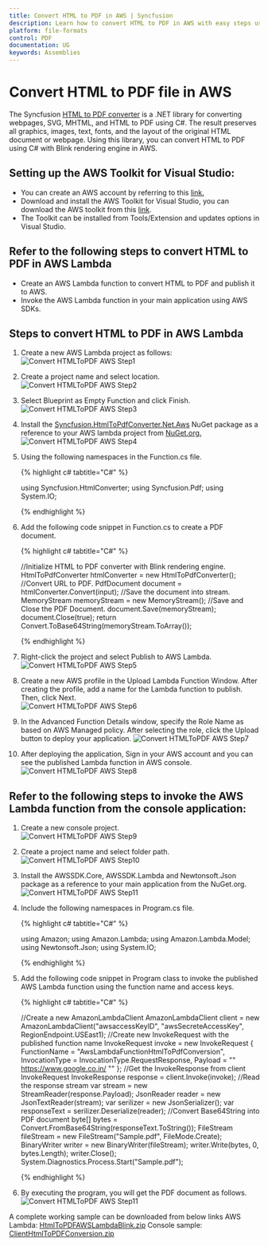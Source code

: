 ```yaml
---
title: Convert HTML to PDF in AWS | Syncfusion
description: Learn how to convert HTML to PDF in AWS with easy steps using Syncfusion .NET HTML converter library.
platform: file-formats
control: PDF
documentation: UG
keywords: Assemblies
---
```


# Convert HTML to PDF file in AWS

The Syncfusion [HTML to PDF converter](https://www.syncfusion.com/pdf-framework/net/html-to-pdf) is a .NET library for converting webpages, SVG, MHTML, and HTML to PDF using C#. The result preserves all graphics, images, text, fonts, and the layout of the original HTML document or webpage. Using this library, you can convert HTML to PDF using C# with Blink rendering engine in AWS.

## Setting up the AWS Toolkit for Visual Studio:

* You can create an AWS account by referring to this [link.](https://aws.amazon.com/) 
* Download and install the AWS Toolkit for Visual Studio, you can download the AWS toolkit from this [link](https://aws.amazon.com/visualstudio/).
* The Toolkit can be installed from Tools/Extension and updates options in Visual Studio. 

## Refer to the following steps to convert HTML to PDF in AWS Lambda

* Create an AWS Lambda function to convert HTML to PDF and publish it to AWS.
* Invoke the AWS Lambda function in your main application using AWS SDKs.

## Steps to convert HTML to PDF in AWS Lambda

1. Create a new AWS Lambda project as follows:
![Convert HTMLToPDF AWS Step1](htmlconversion_images/AWS1.png) 
 
2. Create a project name and select location.
![Convert HTMLToPDF AWS Step2](htmlconversion_images/AWS2.png) 

3. Select Blueprint as Empty Function and click Finish.
![Convert HTMLToPDF AWS Step3](htmlconversion_images/AWS3.png) 

4. Install the [Syncfusion.HtmlToPdfConverter.Net.Aws](https://www.nuget.org/packages/Syncfusion.HtmlToPdfConverter.Net.Aws/) NuGet package as a reference to your AWS lambda project from [NuGet.org.](https://www.nuget.org/)
![Convert HTMLToPDF AWS Step4](htmlconversion_images/AWS4.png) 

5. Using the following namespaces in the Function.cs file.

   {% highlight c# tabtitle="C#" %}

   using Syncfusion.HtmlConverter;
   using Syncfusion.Pdf;
   using System.IO;

   {% endhighlight %}

6. Add the following code snippet in Function.cs to create a PDF document.

   {% highlight c# tabtitle="C#" %}

   //Initialize HTML to PDF converter with Blink rendering engine.
   HtmlToPdfConverter htmlConverter = new HtmlToPdfConverter();
   //Convert URL to PDF.
   PdfDocument document = htmlConverter.Convert(input);
   //Save the document into stream.
   MemoryStream memoryStream = new MemoryStream();
   //Save and Close the PDF Document.
   document.Save(memoryStream);
   document.Close(true);
   return Convert.ToBase64String(memoryStream.ToArray());

   {% endhighlight %}

7. Right-click the project and select Publish to AWS Lambda. 
![Convert HTMLToPDF AWS Step5](htmlconversion_images/AWS5.png)  

8. Create a new AWS profile in the Upload Lambda Function Window. After creating the profile, add a name for the Lambda function to publish. Then, click Next.   
![Convert HTMLToPDF AWS Step6](htmlconversion_images/AWS6.png)     

9. In the Advanced Function Details window, specify the Role Name as based on AWS Managed policy. After selecting the role, click the Upload button to deploy your application.
![Convert HTMLToPDF AWS Step7](htmlconversion_images/AWS7.png)   

10. After deploying the application, Sign in your AWS account and you can see the published Lambda function in AWS console. 
![Convert HTMLToPDF AWS Step8](htmlconversion_images/AWS8.png)

## Refer to the following steps to invoke the AWS Lambda function from the console application:

1. Create a new console project.  
![Convert HTMLToPDF AWS Step9](htmlconversion_images/AWS9.png)

2. Create a project name and select folder path. 
![Convert HTMLToPDF AWS Step10](htmlconversion_images/AWS10.png)   

3. Install the AWSSDK.Core, AWSSDK.Lambda and Newtonsoft.Json package as a reference to your main application from the NuGet.org.    
![Convert HTMLToPDF AWS Step11](htmlconversion_images/AWS11.png)  
 
4. Include the following namespaces in Program.cs file.

   {% highlight c# tabtitle="C#" %}

   using Amazon;
   using Amazon.Lambda;
   using Amazon.Lambda.Model;
   using Newtonsoft.Json;
   using System.IO;

   {% endhighlight %}

5. Add the following code snippet in Program class to invoke the published AWS Lambda function using the function name and access keys.

   {% highlight c# tabtitle="C#" %}

   //Create a new AmazonLambdaClient
   AmazonLambdaClient client = new AmazonLambdaClient("awsaccessKeyID", "awsSecreteAccessKey", RegionEndpoint.USEast1);
   //Create new InvokeRequest with the published function name
   InvokeRequest invoke = new InvokeRequest
   {
     FunctionName = "AwsLambdaFunctionHtmlToPdfConversion",
     InvocationType = InvocationType.RequestResponse,
     Payload = "\" https://www.google.co.in/ \""
  };
   //Get the InvokeResponse from client InvokeRequest
   InvokeResponse response = client.Invoke(invoke);
   //Read the response stream
   var stream = new StreamReader(response.Payload);
   JsonReader reader = new JsonTextReader(stream);
   var serilizer = new JsonSerializer();
   var responseText = serilizer.Deserialize(reader);
   //Convert Base64String into PDF document
   byte[] bytes = Convert.FromBase64String(responseText.ToString());
   FileStream fileStream = new FileStream("Sample.pdf", FileMode.Create);
   BinaryWriter writer = new BinaryWriter(fileStream);
   writer.Write(bytes, 0, bytes.Length);
   writer.Close();
   System.Diagnostics.Process.Start("Sample.pdf");

   {% endhighlight %}
 
6. By executing the program, you will get the PDF document as follows. 
![Convert HTMLToPDF AWS Step11](htmlconversion_images/AWS12.png) 

A complete working sample can be downloaded from below links
AWS Lambda: [HtmlToPDFAWSLambdaBlink.zip](https://www.syncfusion.com/downloads/support/directtrac/general/ze/HtmlToPDFAWSLambdaBlink-1145438247)
Console sample: [ClientHtmlToPDFConversion.zip](https://www.syncfusion.com/downloads/support/directtrac/general/ze/ClientHtmlToPDFConversion-1236563355.zip)



